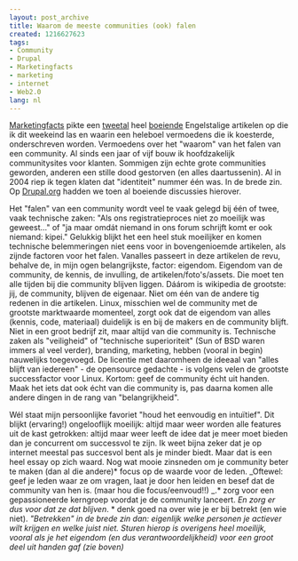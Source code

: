 ```yaml
---
layout: post_archive
title: Waarom de meeste communities (ook) falen
created: 1216627623
tags:
- Community
- Drupal
- Marketingfacts
- marketing
- internet
- Web2.0
lang: nl
---
```

[Marketingfacts]( http://www.marketingfacts.nl/berichten/20080721_waarom_de_meeste_online_communities_falen/) pikte een [tweetal]( http://blogs.wsj.com/biztech/2008/07/16/why-most-online-communities-fail/) heel [boeiende]( http://www.informationweek.com/news/internet/social_network/showArticle.jhtml?articleID=209101307) Engelstalige artikelen op die ik dit weekeind las en waarin een heleboel vermoedens die ik koesterde, onderschreven worden. Vermoedens over het "waarom" van het falen van een community. Al sinds een jaar of vijf bouw ik hoofdzakelijk communitysites voor klanten. Sommigen zijn echte grote communities geworden, anderen een stille dood gestorven (en alles daartussenin). Al in 2004 riep ik tegen klaten dat "identiteit" nummer één was. In de brede zin. Op [Drupal.org](http://drupal.org/node/7615) hadden we toen al boeiende discussies hierover.

Het "falen" van een community wordt veel te vaak gelegd bij één of twee, vaak technische zaken: "Als ons registratieproces niet zo moeilijk was geweest..." of "ja maar omdát niemand in ons forum schrijft komt er ook niemand: kipei." Gelukkig blijkt het een heel stuk moeilijker en komen technische belemmeringen niet eens voor in bovengenioemde artikelen, als zijnde factoren voor het falen. Vanalles passeert in deze artikelen de revu, behalve de, in mijn ogen belangrijkste, factor: eigendom. Eigendom van de community, de kennis, de invulling, de artikelen/foto's/assets. Die moet ten alle tijden bij die community blijven liggen. Dáárom is wikipedia de grootste: jij, de community, blijven de eigenaar. Niet om één van de andere tig redenen in die artikelen. Linux, misschien wel de community met de grootste marktwaarde momenteel, zorgt ook dat de eigendom van alles (kennis, code, materiaal) duidelijk is en bij de makers en de community blijft. Niet in een groot bedrijf zit, maar altijd van die community is. Technische zaken als "veiligheid" of "technische superioriteit" (Sun of BSD waren immers al veel verder), branding, marketing, hebben (vooral in begin) nauwelijks toegevoegd. De licentie met daaromheen de ideeaal van "alles blijft van iedereen" - de opensource gedachte - is volgens velen de grootste successfactor voor Linux. Kortom: geef de community écht uit handen. Maak het iets dat ook écht van die community is, pas daarna komen alle andere dingen in de rang van "belangrijkheid".

Wél staat mijn persoonlijke favoriet "houd het eenvoudig en intuïtief". Dit blijkt (ervaring!) ongelooflijk moeilijk: altijd maar weer worden alle features uit de kast getrokken: altijd maar weer leeft de idee dat je meer moet bieden dan je concurrent om successvol te zijn. Ik weet bijna zeker dat je op internet meestal pas succesvol bent als je minder biedt. Maar dat is een heel essay op zich waard. Nog wat mooie zinsneden om je community beter te maken (dan al die andere)* focus op de waarde voor de leden. _Oftewel: geef je leden waar ze om vragen, laat je door hen leiden en besef dat de community van hen is. (maar hou die focus/eenvoud!!) _.* zorg voor een gepassioneerde kerngroep voordat je de community lanceert. _En zorg er dus voor dat ze dat blijven_. * denk goed na over wie je er bij betrekt (en wie niet). _"Betrekken" in de brede zin dan: eigenlijk welke personen je actiever wilt krijgen en welke juist niet. Sturen hierop is overigens heel moeilijk, vooral als je het  eigendom (en dus verantwoordelijkheid) voor een groot deel uit handen gaf (zie boven)_
